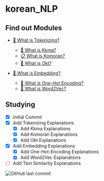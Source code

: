# korean_NLP

## Find out Modules

- [📖 What is Tokenizing?](./Tokenizing/Tokenizing(eng).md)
  -  [📝 What is Kkma?](./Tokenizing/Kkma/Kkma(eng).md)
  -  [📋 What is Komoran?](./Tokenizing/Komoran/Komoran(eng).md)
  -  [📑 What is Okt?](./Tokenizing/Okt/Okt(eng).md)

- [🎈 What is Embedding?](./Embedding/Embedding(eng).md)
  - [🎯 What is One-Hot Encoding?](./Embedding/Word-Embedding/One-Hot-Encoding/One-Hot-Encoding(eng).md)
  - [📐 What is Word2Vec?](./Embedding/Word-Embedding/Word2Vec/Word2Vec(eng).md)

<!--
- [📡 What is Text Similarity?](./Text Similarity/Text-Similarity(eng).md)
  - [📢]()
  - [📣]()
 -->

## Studying

- [x] Initial Commit
- [x] Add Tokenizing Explanations
  - [x] Add Kkma Explanations
  - [x] Add Komoran Explanations
  - [x] Add Okt Explanations
- [x] Add Embedding Explanations
  - [x] Add One-Hot-Encoding Explanations
  - [x] Add Word2Vec Explanations
- [ ] Add Text Similarity Explanations

<!-- 
|Sequence|Progress|Contents|
|:---:|:---:|:---:|
|01|📦|Initial Commit|
|02|📦|Add Tokenizing Explanations|
|03|🏃|Add Embedding Explanations|
|04|🏃|Add Text Similarity Explanations|
 -->

<img alt="GitHub last commit" src="https://img.shields.io/github/last-commit/CharlesbrownK/HeyBugo?style=for-the-badge">